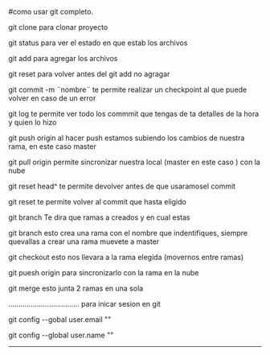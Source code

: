 #como usar git completo.

git clone para clonar proyecto 

git status para ver el estado en que estab los archivos

git add para agregar los archivos


git reset para volver antes del git add no agragar

git commit -m  ¨nombre¨ te permite realizar un checkpoint al que puede volver en caso de un error 

git log te permite ver todo los commmit que tengas de ta detalles de la hora y quien lo hizo 

git push origin <rama> al  hacer push estamos subiendo los cambios de nuestra rama, en este caso master 


git pull origin <rama> permite sincronizar nuestra local (master en este caso ) con la nube

git reset head^ te permite devolver antes de que usaramosel commit 

git reset <cofigo del commit> te permite volver al commit que  hasta eligido

git branch Te dira que ramas a creados y en cual estas 

git branch <nombre de la  rama> esto  crea una rama con el nombre que indentifiques, siempre quevallas a crear una rama muevete a master

git checkout <nombre de la rama> esto nos llevara a la rama elegida  (movernos entre ramas)

git puesh origin <nomnbre de la rama> para sincronizarlo con la rama en la nube

git merge <nombre de la rama a juntar > esto junta 2 ramas en una sola 


...................................
para inicar sesion en git  


git config --gobal user.email ""

git config --global user.name ""

------------------------------------------

